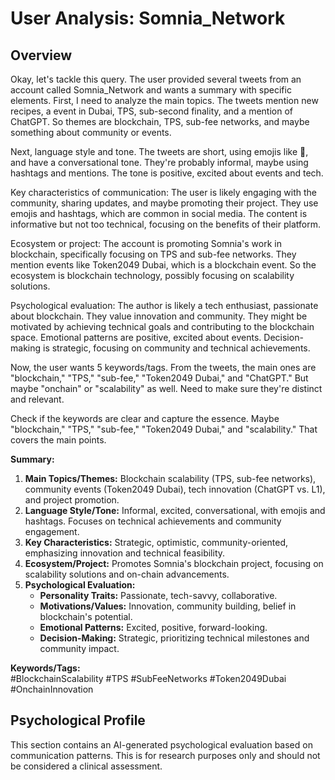 # User Analysis: Somnia_Network

## Overview

<think>
Okay, let's tackle this query. The user provided several tweets from an account called Somnia_Network and wants a summary with specific elements. First, I need to analyze the main topics. The tweets mention new recipes, a event in Dubai, TPS, sub-second finality, and a mention of ChatGPT. So themes are blockchain, TPS, sub-fee networks, and maybe something about community or events.

Next, language style and tone. The tweets are short, using emojis like 👀, and have a conversational tone. They're probably informal, maybe using hashtags and mentions. The tone is positive, excited about events and tech.

Key characteristics of communication: The user is likely engaging with the community, sharing updates, and maybe promoting their project. They use emojis and hashtags, which are common in social media. The content is informative but not too technical, focusing on the benefits of their platform.

Ecosystem or project: The account is promoting Somnia's work in blockchain, specifically focusing on TPS and sub-fee networks. They mention events like Token2049 Dubai, which is a blockchain event. So the ecosystem is blockchain technology, possibly focusing on scalability solutions.

Psychological evaluation: The author is likely a tech enthusiast, passionate about blockchain. They value innovation and community. They might be motivated by achieving technical goals and contributing to the blockchain space. Emotional patterns are positive, excited about events. Decision-making is strategic, focusing on community and technical achievements.

Now, the user wants 5 keywords/tags. From the tweets, the main ones are "blockchain," "TPS," "sub-fee," "Token2049 Dubai," and "ChatGPT." But maybe "onchain" or "scalability" as well. Need to make sure they're distinct and relevant.

Check if the keywords are clear and capture the essence. Maybe "blockchain," "TPS," "sub-fee," "Token2049 Dubai," and "scalability." That covers the main points.
</think>

**Summary:**  
1. **Main Topics/Themes:** Blockchain scalability (TPS, sub-fee networks), community events (Token2049 Dubai), tech innovation (ChatGPT vs. L1), and project promotion.  
2. **Language Style/Tone:** Informal, excited, conversational, with emojis and hashtags. Focuses on technical achievements and community engagement.  
3. **Key Characteristics:** Strategic, optimistic, community-oriented, emphasizing innovation and technical feasibility.  
4. **Ecosystem/Project:** Promotes Somnia's blockchain project, focusing on scalability solutions and on-chain advancements.  
5. **Psychological Evaluation:**  
   - **Personality Traits:** Passionate, tech-savvy, collaborative.  
   - **Motivations/Values:** Innovation, community building, belief in blockchain's potential.  
   - **Emotional Patterns:** Excited, positive, forward-looking.  
   - **Decision-Making:** Strategic, prioritizing technical milestones and community impact.  

**Keywords/Tags:**  
#BlockchainScalability #TPS #SubFeeNetworks #Token2049Dubai #OnchainInnovation

## Psychological Profile

This section contains an AI-generated psychological evaluation based on communication patterns. This is for research purposes only and should not be considered a clinical assessment.
